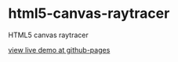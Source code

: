 # html5-canvas-raytracer
HTML5 canvas raytracer

[view live demo at github-pages](https://termuxinator.github.io/html5-canvas-raytracer/)
